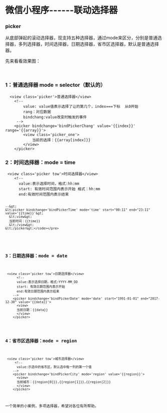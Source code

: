 # 微信小程序------联动选择器 
<h3>picker</h3> 
<p>从底部弹起的滚动选择器，现支持五种选择器，通过mode来区分，分别是普通选择器，多列选择器，时间选择器，日期选择器，省市区选择器，默认是普通选择器。</p> 
<p>先来看看效果图：</p> 
<p>&nbsp;&nbsp;&nbsp;&nbsp;&nbsp; <img alt="" src="http://images2017.cnblogs.com/blog/1041439/201708/1041439-20170831233126624-262470208.gif"></p> 
<span id="OSC_h3_2"></span>
<h3>1：普通选择器 mode = selector（默认的）</h3> 
<pre><code class="language-html">  &lt;view class='picker'&gt;普通选择器&lt;/view&gt;
    &lt;!--
        value: value值表示选择了让的第几个，index===下标  从0开始
        rang：对应数据
        bindchang:value改变时触发的事件
     --&gt;
    &lt;picker bindchange='bindPickerChang' value='{{index}}' range='{{array}}'&gt;
        &lt;view class='picker_one'&gt;
            当前的选择：{{array[index]}}
        &lt;/view&gt;
    &lt;/picker&gt;</code></pre> 
<span id="OSC_h3_3"></span>
<h3><strong><strong>2：</strong>时间选择器：mode = time</strong></h3> 
<pre><code class="language-html"> &lt;view class='picker tow'&gt;时间选择器&lt;/view&gt;
    &lt;!-- 
      value:表示选择时间，格式:hh:mm
      start: 有效时间范围内表示开始 格式：hh:mm 
      end:有效时间范围内表示结束
      
    --&gt;
    &lt;picker bindchange='bindPickerTime' mode='time' start="00:11" end="23:11" value='{{time}}'&gt;
      &lt;view&gt;
      当前时间：{{time}}
      &lt;/view&gt;
    &lt;/picker&gt;</code></pre> 
<span id="OSC_h3_4"></span>
<h3><strong><strong>3：日期</strong>选择器：mode = date</strong></h3> 
<pre><code class="language-html"> &lt;view class='picker tow'&gt;日期选择器&lt;/view&gt;
      &lt;!-- 
      value:表示选择日期，格式:YYYY-MM_DD
      start: 有效日期范围内表示开始
      end:有效日期范围内表示结束
    --&gt;
    &lt;picker bindchange='bindPickerDate' mode='date' start="1991-01-01" end="2017-12-30" value='{{data}}'&gt;
      &lt;view&gt;
      当前日期：{{data}}
      &lt;/view&gt;
    &lt;/picker&gt;</code></pre> 
<span id="OSC_h3_5"></span>
<h3><strong><strong>4：省市区</strong>选择器：mode = region</strong></h3> 
<pre><code class="language-html"> &lt;view class='picker tow'&gt;城市选择器&lt;/view&gt;
     &lt;!-- 
      value:示选中的省市区，默认选中每一列的第一个值
    --&gt;
    &lt;picker bindchange='bindPickerCity' mode='region' value='{{region}}'&gt;
      &lt;view&gt;
      当前城市：{{region[0]}},{{region[1]}},{{region[2]}}
      &lt;/view&gt;
    &lt;/picker&gt;</code></pre> 
<p>一个简单的小案例，多项选择器，希望对各位有所帮助。</p> 
